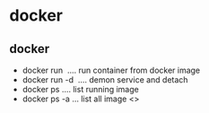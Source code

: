 # docker 

## docker 
- docker run <image> .... run container from docker image
- docker run -d <image> .... demon service and detach 
- docker ps .... list running image
- docker ps -a ... list all image <>